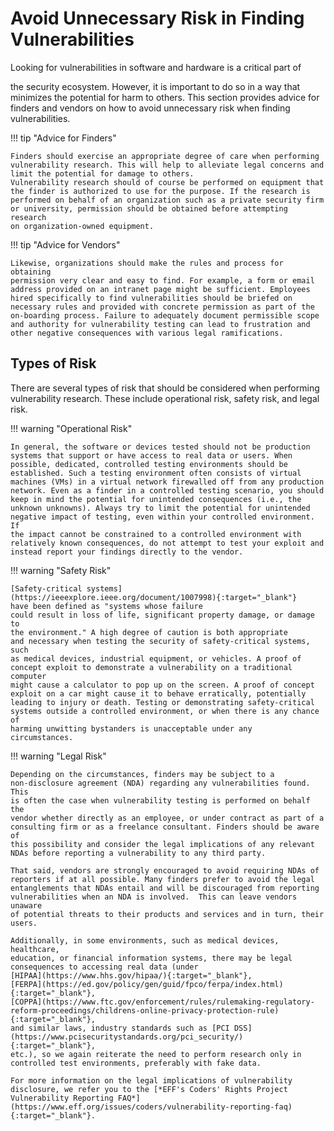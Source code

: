 # Avoid Unnecessary Risk in Finding Vulnerabilities

<!--start-->Looking for vulnerabilities in software and hardware is a critical part of
the security ecosystem. However, it is important to do so in a way that
minimizes the potential for harm to others.<!--end-->
This section provides advice for
finders and vendors on how to avoid unnecessary risk when finding
vulnerabilities.

<div class="grid" markdown>

!!! tip "Advice for Finders"

    Finders should exercise an appropriate degree of care when performing
    vulnerability research. This will help to alleviate legal concerns and
    limit the potential for damage to others.
    Vulnerability research should of course be performed on equipment that
    the finder is authorized to use for the purpose. If the research is
    performed on behalf of an organization such as a private security firm
    or university, permission should be obtained before attempting research
    on organization-owned equipment. 

!!! tip "Advice for Vendors"

    Likewise, organizations should make the rules and process for obtaining
    permission very clear and easy to find. For example, a form or email
    address provided on an intranet page might be sufficient. Employees
    hired specifically to find vulnerabilities should be briefed on
    necessary rules and provided with concrete permission as part of the
    on-boarding process. Failure to adequately document permissible scope
    and authority for vulnerability testing can lead to frustration and
    other negative consequences with various legal ramifications.

</div>

## Types of Risk

There are several types of risk that should be considered when
performing vulnerability research. These include operational risk,
safety risk, and legal risk.

<div class="grid" markdown>

!!! warning "Operational Risk"

    In general, the software or devices tested should not be production
    systems that support or have access to real data or users. When
    possible, dedicated, controlled testing environments should be
    established. Such a testing environment often consists of virtual
    machines (VMs) in a virtual network firewalled off from any production
    network. Even as a finder in a controlled testing scenario, you should
    keep in mind the potential for unintended consequences (i.e., the
    unknown unknowns). Always try to limit the potential for unintended
    negative impact of testing, even within your controlled environment. If
    the impact cannot be constrained to a controlled environment with
    relatively known consequences, do not attempt to test your exploit and
    instead report your findings directly to the vendor.

!!! warning "Safety Risk"

    [Safety-critical systems](https://ieeexplore.ieee.org/document/1007998){:target="_blank"}
    have been defined as "systems whose failure
    could result in loss of life, significant property damage, or damage to
    the environment." A high degree of caution is both appropriate
    and necessary when testing the security of safety-critical systems, such
    as medical devices, industrial equipment, or vehicles. A proof of
    concept exploit to demonstrate a vulnerability on a traditional computer
    might cause a calculator to pop up on the screen. A proof of concept
    exploit on a car might cause it to behave erratically, potentially
    leading to injury or death. Testing or demonstrating safety-critical
    systems outside a controlled environment, or when there is any chance of
    harming unwitting bystanders is unacceptable under any
    circumstances.

</div>

!!! warning "Legal Risk"

    Depending on the circumstances, finders may be subject to a
    non-disclosure agreement (NDA) regarding any vulnerabilities found. This
    is often the case when vulnerability testing is performed on behalf the
    vendor whether directly as an employee, or under contract as part of a
    consulting firm or as a freelance consultant. Finders should be aware of
    this possibility and consider the legal implications of any relevant
    NDAs before reporting a vulnerability to any third party.

    That said, vendors are strongly encouraged to avoid requiring NDAs of
    reporters if at all possible. Many finders prefer to avoid the legal
    entanglements that NDAs entail and will be discouraged from reporting
    vulnerabilities when an NDA is involved.  This can leave vendors unaware
    of potential threats to their products and services and in turn, their
    users.
    
    Additionally, in some environments, such as medical devices, healthcare,
    education, or financial information systems, there may be legal
    consequences to accessing real data (under
    [HIPAA](https://www.hhs.gov/hipaa/){:target="_blank"},
    [FERPA](https://ed.gov/policy/gen/guid/fpco/ferpa/index.html){:target="_blank"},
    [COPPA](https://www.ftc.gov/enforcement/rules/rulemaking-regulatory-reform-proceedings/childrens-online-privacy-protection-rule){:target="_blank"},
    and similar laws, industry standards such as [PCI DSS](https://www.pcisecuritystandards.org/pci_security/){:target="_blank"},
    etc.), so we again reiterate the need to perform research only in
    controlled test environments, preferably with fake data.
    
    For more information on the legal implications of vulnerability
    disclosure, we refer you to the [*EFF's Coders' Rights Project
    Vulnerability Reporting FAQ*](https://www.eff.org/issues/coders/vulnerability-reporting-faq){:target="_blank"}.

